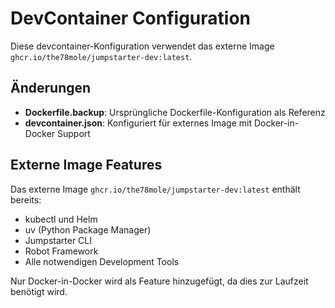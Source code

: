 # DevContainer Configuration

Diese devcontainer-Konfiguration verwendet das externe Image `ghcr.io/the78mole/jumpstarter-dev:latest`.

## Änderungen

- **Dockerfile.backup**: Ursprüngliche Dockerfile-Konfiguration als Referenz
- **devcontainer.json**: Konfiguriert für externes Image mit Docker-in-Docker Support

## Externe Image Features

Das externe Image `ghcr.io/the78mole/jumpstarter-dev:latest` enthält bereits:
- kubectl und Helm
- uv (Python Package Manager)
- Jumpstarter CLI
- Robot Framework
- Alle notwendigen Development Tools

Nur Docker-in-Docker wird als Feature hinzugefügt, da dies zur Laufzeit benötigt wird.
